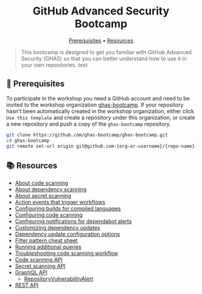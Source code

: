 <h1 align="center">GitHub Advanced Security Bootcamp</h1>
<p align="center">
  <a href="#mega-prerequisites">Prerequisites</a> •  
  <a href="#books-resources">Resources</a>
</p>

> This bootcamp is designed to get you familiar with GitHub Advanced Security (GHAS) so that you can better understand how to use it in your own repositories.
test
## :mega: Prerequisites
To participate in the workshop you need a GitHub account and need to be invited to the workshop organization [ghas-bootcamp](https://github.com/ghas-bootcamp). If your repository hasn't been automatically created in the workshop organization, either click `Use this template` and create a repository under this organization, or create a new repository and push a copy of the `ghas-bootcamp` repository.

```bash
git clone https://github.com/ghas-bootcamp/ghas-bootcamp.git
cd ghas-bootcamp
git remote set-url origin git@github.com:{org-or-username}/{repo-name}.git
```

## :books: Resources
- [About code scanning](https://docs.github.com/en/github/finding-security-vulnerabilities-and-errors-in-your-code/about-code-scanning)
- [About dependency scanning](https://docs.github.com/en/free-pro-team@latest/github/managing-security-vulnerabilities/about-alerts-for-vulnerable-dependencies)
- [About secret scanning](https://docs.github.com/en/github/administering-a-repository/about-secret-scanning)
- [Action events that trigger workflows](https://docs.github.com/en/free-pro-team@latest/actions/reference/events-that-trigger-workflows)
- [Configuring builds for compiled languages](
https://docs.github.com/en/free-pro-team@latest/github/finding-security-vulnerabilities-and-errors-in-your-code/configuring-the-codeql-workflow-for-compiled-languages)
- [Configuring code scanning](https://docs.github.com/en/free-pro-team@latest/github/finding-security-vulnerabilities-and-errors-in-your-code/configuring-code-scanning)
- [Configuring notifications for dependabot alerts](https://docs.github.com/en/free-pro-team@latest/github/managing-security-vulnerabilities/configuring-notifications-for-vulnerable-dependencies#configuring-notifications-for-dependabot-alerts)
- [Customizing dependency updates](https://docs.github.com/en/free-pro-team@latest/github/administering-a-repository/customizing-dependency-updates)
- [Dependency update configuration options](https://docs.github.com/en/free-pro-team@latest/github/administering-a-repository/configuration-options-for-dependency-updates)
- [Filter pattern cheat sheet](https://docs.github.com/en/free-pro-team@latest/actions/reference/workflow-syntax-for-github-actions#filter-pattern-cheat-sheet)
- [Running additional queries](
https://docs.github.com/en/free-pro-team@latest/github/finding-security-vulnerabilities-and-errors-in-your-code/configuring-code-scanning#running-additional-queries)
- [Troubleshooting code scanning workflow](https://docs.github.com/en/free-pro-team@latest/github/finding-security-vulnerabilities-and-errors-in-your-code/troubleshooting-the-codeql-workflow)
- [Code scanning API](https://docs.github.com/en/free-pro-team@latest/rest/reference/code-scanning)
- [Secret scanning API](https://docs.github.com/en/rest/reference/secret-scanning)
- [GraphQL API](https://docs.github.com/en/free-pro-team@latest/graphql)
  - [RepositoryVulnerabilityAlert](https://docs.github.com/en/free-pro-team@latest/graphql/reference/objects#repositoryvulnerabilityalert)
- [REST API](https://docs.github.com/en/free-pro-team@latest/rest)
